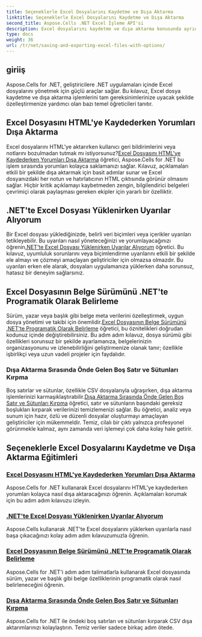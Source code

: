 ```yaml
---
title: Seçeneklerle Excel Dosyalarını Kaydetme ve Dışa Aktarma
linktitle: Seçeneklerle Excel Dosyalarını Kaydetme ve Dışa Aktarma
second_title: Aspose.Cells .NET Excel İşleme API'si
description: Excel dosyalarını kaydetme ve dışa aktarma konusunda ayrıntılı Aspose.Cells for .NET eğitimlerini keşfedin. Yorumları, belge özelliklerini, uyarıları ve veri kırpmayı nasıl ele alacağınızı öğrenin.
type: docs
weight: 36
url: /tr/net/saving-and-exporting-excel-files-with-options/
---
```

## giriiş

Aspose.Cells for .NET, geliştiricilere .NET uygulamaları içinde Excel dosyalarını yönetmek için güçlü araçlar sağlar. Bu kılavuz, Excel dosya kaydetme ve dışa aktarma işlemlerini tam gereksinimlerinize uyacak şekilde özelleştirmenize yardımcı olan bazı temel öğreticileri tanıtır.

## Excel Dosyasını HTML'ye Kaydederken Yorumları Dışa Aktarma

 Excel dosyalarını HTML'ye aktarırken kullanıcı geri bildirimlerini veya notlarını bozulmadan tutmak mı istiyorsunuz?[Excel Dosyasını HTML'ye Kaydederken Yorumları Dışa Aktarma](./exporting-comments/) öğretici, Aspose.Cells for .NET bu işlem sırasında yorumları kolayca saklamanızı sağlar. Kılavuz, açıklamaları etkili bir şekilde dışa aktarmak için basit adımlar sunar ve Excel dosyanızdaki her notun ve hatırlatıcının HTML çıktısında görünür olmasını sağlar. Hiçbir kritik açıklamayı kaybetmeden zengin, bilgilendirici belgeleri çevrimiçi olarak paylaşması gereken ekipler için yararlı bir özelliktir. 

## .NET'te Excel Dosyası Yüklenirken Uyarılar Alıyorum

 Bir Excel dosyası yüklediğinizde, belirli veri biçimleri veya içerikler uyarıları tetikleyebilir. Bu uyarıları nasıl yöneteceğinizi ve yorumlayacağınızı öğrenin[.NET'te Excel Dosyası Yüklenirken Uyarılar Alıyorum](./getting-warnings-while-loading-excel-file/) öğretici. Bu kılavuz, uyumluluk sorunlarını veya biçimlendirme uyarılarını etkili bir şekilde ele almayı ve çözmeyi amaçlayan geliştiriciler için olmazsa olmazdır. Bu uyarıları erken ele alarak, dosyaları uygulamanıza yüklerken daha sorunsuz, hatasız bir deneyim sağlarsınız.

## Excel Dosyasının Belge Sürümünü .NET'te Programatik Olarak Belirleme

 Sürüm, yazar veya başlık gibi belge meta verilerini özelleştirmek, uygun dosya yönetimi ve takibi için önemlidir.[Excel Dosyasının Belge Sürümünü .NET'te Programatik Olarak Belirleme](./specifying-document-version-of-excel-file/) öğretici, bu öznitelikleri doğrudan kodunuz içinde değiştirebilirsiniz. Bu adım adım kılavuz, dosya sürümü gibi özellikleri sorunsuz bir şekilde ayarlamanıza, belgelerinizin organizasyonunu ve izlenebilirliğini geliştirmenize olanak tanır; özellikle işbirlikçi veya uzun vadeli projeler için faydalıdır.

### Dışa Aktarma Sırasında Önde Gelen Boş Satır ve Sütunları Kırpma

Boş satırlar ve sütunlar, özellikle CSV dosyalarıyla uğraşırken, dışa aktarma işlemlerinizi karmaşıklaştırabilir.[Dışa Aktarma Sırasında Önde Gelen Boş Satır ve Sütunları Kırpma](./trimming-leading-blank-rows-and-columns/) öğretici, satır ve sütunların başındaki gereksiz boşlukları kırparak verilerinizi temizlemenizi sağlar. Bu öğretici, analiz veya sunum için hazır, özlü ve düzenli dosyalar oluşturmayı amaçlayan geliştiriciler için mükemmeldir. Temiz, cilalı bir çıktı yalnızca profesyonel görünmekle kalmaz, aynı zamanda veri işlemeyi çok daha kolay hale getirir.

## Seçeneklerle Excel Dosyalarını Kaydetme ve Dışa Aktarma Eğitimleri
### [Excel Dosyasını HTML'ye Kaydederken Yorumları Dışa Aktarma](./exporting-comments/)
Aspose.Cells for .NET kullanarak Excel dosyalarını HTML'ye kaydederken yorumları kolayca nasıl dışa aktaracağınızı öğrenin. Açıklamaları korumak için bu adım adım kılavuzu izleyin.
### [.NET'te Excel Dosyası Yüklenirken Uyarılar Alıyorum](./getting-warnings-while-loading-excel-file/)
Aspose.Cells kullanarak .NET'te Excel dosyalarını yüklerken uyarılarla nasıl başa çıkacağınızı kolay adım adım kılavuzumuzla öğrenin.
### [Excel Dosyasının Belge Sürümünü .NET'te Programatik Olarak Belirleme](./specifying-document-version-of-excel-file/)
Aspose.Cells for .NET'i adım adım talimatlarla kullanarak Excel dosyasında sürüm, yazar ve başlık gibi belge özelliklerinin programatik olarak nasıl belirleneceğini öğrenin.
### [Dışa Aktarma Sırasında Önde Gelen Boş Satır ve Sütunları Kırpma](./trimming-leading-blank-rows-and-columns/)
Aspose.Cells for .NET ile öndeki boş satırları ve sütunları kırparak CSV dışa aktarımlarınızı kolaylaştırın. Temiz veriler sadece birkaç adım ötede.